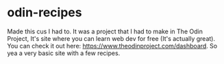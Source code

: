 # odin-recipes

Made this cus I had to. It was a project that I had to make in The Odin Project, It's site where you can learn web dev for free (It's actually great). You can check it out here: https://www.theodinproject.com/dashboard.
So yea a very basic site with a few recipes.
